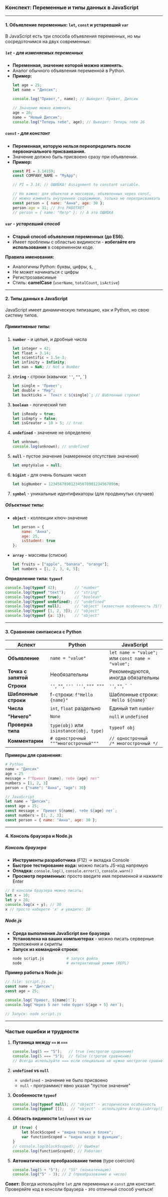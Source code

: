 ### Конспект: Переменные и типы данных в JavaScript

---

#### 1. Объявление переменных: `let`, `const` и устаревший `var`

В JavaScript есть три способа объявления переменных, но мы сосредоточимся на двух современных:

##### `let` - для изменяемых переменных
*   **Переменная, значение которой можно изменять.**
*   Аналог обычного объявления переменной в Python.
*   **Пример:**
    ```javascript
    let age = 25;
    let name = "Дипсик";
    
    console.log("Привет,", name); // Выведет: Привет, Дипсик
    
    // Значение можно изменить
    age = 26;
    name = "Новый Дипсик";
    console.log("Теперь тебе", age); // Выведет: Теперь тебе 26
    ```

##### `const` - для констант
*   **Переменная, которую нельзя переопределить после первоначального присваивания.**
*   Значение должно быть присвоено сразу при объявлении.
*   **Пример:**
    ```javascript
    const PI = 3.14159;
    const COMPANY_NAME = "MyApp";
    
    // PI = 3.14; // ОШИБКА! Assignment to constant variable.
    
    // Но важно: для объектов и массивов, объявленных через const,
    // можно изменять внутреннее содержимое, только не переприсваивать саму переменную
    const person = { name: "Анна", age: 30 };
    person.age = 31; // Это РАБОТАЕТ
    // person = { name: "Петр" }; // А это ОШИБКА
    ```

##### `var` - устаревший способ
*   **Старый способ объявления переменных (до ES6).**
*   Имеет проблемы с областью видимости - **избегайте его использования** в современном коде.

**Правила именования:**
*   Аналогичны Python: буквы, цифры, `$`, `_`
*   Не может начинаться с цифры
*   Регистрозависимые
*   Стиль: **camelCase** (`userName`, `totalCount`, `isActive`)

---

#### 2. Типы данных в JavaScript

JavaScript имеет динамическую типизацию, как и Python, но свою систему типов.

##### Примитивные типы:

1.  **`number`** - и целые, и дробные числа
    ```javascript
    let integer = 42;
    let float = 3.14;
    let scientific = 1.5e-3;
    let infinity = Infinity;
    let nan = NaN; // Not a Number
    ```

2.  **`string`** - строки (кавычки: `''`, `""`, `` ` ``)
    ```javascript
    let single = 'Привет';
    let double = "Мир";
    let backticks = `Текст с ${single}`; // Шаблонные строки!
    ```

3.  **`boolean`** - логический тип
    ```javascript
    let isReady = true;
    let isEmpty = false;
    let isGreater = 10 > 5; // true
    ```

4.  **`undefined`** - значение не определено
    ```javascript
    let unknown;
    console.log(unknown); // undefined
    ```

5.  **`null`** - пустое значение (намеренное отсутствие значения)
    ```javascript
    let emptyValue = null;
    ```

6.  **`bigint`** - для очень больших чисел
    ```javascript
    let bigNumber = 123456789012345678901234567890n;
    ```

7.  **`symbol`** - уникальные идентификаторы (для продвинутых случаев)

##### Объектные типы:

*   **`object`** - коллекции ключ-значение
    ```javascript
    let person = {
        name: "Анна",
        age: 25,
        isStudent: true
    };
    ```

*   **`array`** - массивы (списки)
    ```javascript
    let fruits = ["apple", "banana", "orange"];
    let numbers = [1, 2, 3, 4, 5];
    ```

**Определение типа: `typeof`**
```javascript
console.log(typeof 42);        // "number"
console.log(typeof "text");    // "string" 
console.log(typeof true);      // "boolean"
console.log(typeof undefined); // "undefined"
console.log(typeof null);      // "object" (известная особенность JS!)
console.log(typeof [1, 2, 3]); // "object"
console.log(typeof {a: 1});    // "object"
```

---

#### 3. Сравнение синтаксиса с Python

| Аспект | Python | JavaScript |
|--------|--------|------------|
| **Объявление** | `name = "value"` | `let name = "value";` или `const name = "value";` |
| **Точка с запятой** | Необязательны | Рекомендуются, иногда обязательны |
| **Строки** | `''`, `""`, `''' '''`, `""" """` | `''`, `""`, `` ` ` `` |
| **Шаблонные строки** | f-строки: `f"Hello {name}"` | Шаблонные строки: `` `Hello ${name}` `` |
| **Числа** | `int`, `float` раздельно | Единый тип `number` |
| **"Ничего"** | `None` | `null` и `undefined` |
| **Проверка типа** | `type(obj)` или `isinstance(obj, type)` | `typeof obj` |
| **Комментарии** | `# однострочный`<br>`"""многострочный"""` | `// однострочный`<br>`/* многострочный */` |

**Примеры для сравнения:**

```python
# Python
name = "Дипсик"
age = 25
message = f"Привет {name}, тебе {age} лет"
numbers = [1, 2, 3]
person = {"name": "Анна", "age": 30}
```
```javascript
// JavaScript
let name = "Дипсик";
const age = 25;
const message = `Привет ${name}, тебе ${age} лет`;
const numbers = [1, 2, 3];
const person = { name: "Анна", age: 30 };
```

---

#### 4. Консоль браузера и Node.js

##### Консоль браузера
*   **Инструменты разработчика** (F12) → вкладка Console
*   **Быстрое тестирование кода:** можно писать JS-код напрямую
*   **Отладка:** `console.log()`, `console.error()`, `console.warn()`
*   **Просмотр переменных:** просто введите имя переменной и нажмите Enter

```javascript
// В консоли браузера можно писать:
let x = 10;
let y = 20;
console.log(x + y); // 30
x // просто наберете 'x' и увидите: 10
```

##### Node.js
*   **Среда выполнения JavaScript вне браузера**
*   **Установлена на ваших компьютерах** - можно писать серверные приложения и скрипты
*   **Запуск из командной строки:**
    ```bash
    node script.js          # запуск файла
    node                    # интерактивный режим (REPL)
    ```

**Пример работы в Node.js:**
```javascript
// file: script.js
const name = "Дипсик";
const age = 25;

console.log(`Привет, ${name}!`);
console.log(`Через 5 лет тебе будет ${age + 5} лет`);

// Запуск: node script.js
```

---

### Частые ошибки и трудности

1.  **Путаница между `==` и `===`**
    ```javascript
    console.log(5 == "5");   // true (нестрогое сравнение)
    console.log(5 === "5");  // false (строгое сравнение)
    // Всегда используйте === если специально не нужно нестрогое сравнение
    ```

2.  **`undefined` vs `null`**
    *   `undefined` - значение не было присвоено
    *   `null` - программист явно указал "пустое значение"

3.  **Особенности `typeof`**
    ```javascript
    console.log(typeof null); // "object" - историческая особенность
    console.log(typeof []);   // "object" - используйте Array.isArray([])
    ```

4.  **Область видимости `let`/`const` vs `var`**
    ```javascript
    if (true) {
        let blockScoped = "видна только в блоке";
        var functionScoped = "видна везде в функции";
    }
    // console.log(blockScoped); // Ошибка!
    console.log(functionScoped); // Работает
    ```

5.  **Автоматическое преобразование типов** (type coercion)
    ```javascript
    console.log(5 + "5"); // "55" (конкатенация)
    console.log("5" - 3); // 2 (преобразование в число)
    ```

**Совет:** Всегда используйте `let` для переменных и `const` для констант. Проверяйте код в консоли браузера - это отличный способ учиться!